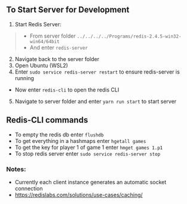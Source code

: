  ## To Start Server for Development
 1. Start Redis Server:
> - From server folder `../../../../Programs/redis-2.4.5-win32-win64/64bit`
> - And enter `redis-server`
 2. Navigate back to the server folder
 3. Open Ubuntu (WSL2)
 4. Enter `sudo service redis-server restart` to ensure redis-server is running
  - Now enter `redis-cli` to open the redis CLI
 5. Navigate to server folder and enter `yarn run start` to start server

 ## Redis-CLI commands
 - To empty the redis db enter `flushdb`
 - To get everything in a hashmaps enter `hgetall games`
 - To get the key for player 1 of game 1 enter `hmget games 1.p1`
 - To stop redis server enter `sudo service redis-server stop`


 ### Notes:
 - Currently each client instance generates an automatic socket connection
 - https://redislabs.com/solutions/use-cases/caching/